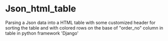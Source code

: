 # Json_html_table
Parsing a Json data into a HTML table with some customized header for sorting the table and with colored rows on the base of "order_no" column in table in python framework 'Django'
